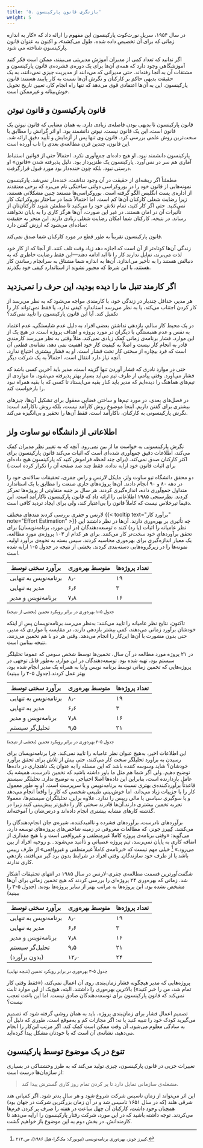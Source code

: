 ```yaml
---
title: '۵. بازنگری قانون پارکینسون'
weight: 5
---
```


در سال ۱۹۵۴، سریل نورت‌کوت پارکینسون این مفهوم را ارائه داد که «کار به اندازه زمانی که برای آن تخصیص داده شده، طول می‌کشد»، و اکنون به عنوان قانون پارکینسون شناخته می شود.

 اگر ندانید که تعداد کمی از مدیران آموزش مدیریتی می‌بینند، ممکن است فکر کنید آموزشگاهی وجود دارد که همه‌ی آن‌ها برای یک دوره‌ی فشرده‌ی قانون پارکینسون و مشتقات  آن به آنجا رفته‌اند. حتی مدیرانی که می‌دانند از مدیریت چیزی نمی‌دانند، به یک حقیقت بدیهی حاکم بر کارکنان و نگرش آن‌ها نسبت به کار پایبند هستند: قانون پارکینسون. این به آن‌ها اعتقادی قوی می‌دهد که تنها راه انجام کار، تعیین تاریخ تحویل خوش‌بینانه و غیرممکن است. 

## قانون پارکینسون و قانون نیوتن

قانون پارکینسون تا بدیهی بودن فاصله‌ی زیادی دارد. به همان معنایی که قانون نیوتن یک قانون است، این یک قانون نیست. نیوتن دانشمند بود. او اثر گرانش را مطابق با سخت‌ترین روش علمی بررسی کرد. قانون وی تنها پس از آزمایش و تأیید دقیق ارائه شد. این قانون، چندین قرن مطالعه‌‌ی بعدی را تاب آورده است.

پارکینسون دانشمند نبود. او هیچ داده‌ای جمع‌آوری نکرد. احتمالاً حتی از قوانین استنباط آماری هم سر در نمی‌آورد. پارکینسون یک طنزپرداز بود. دلیل پذیرفته شدن «قانون» او درستی نبود، بلکه چون خنده‌دار بود مورد قبول قرار‌گرفت.

مطمئناً اگر ریشه‌ای از حقیقت در آن وجود نداشت، خنده‌دار نمی‌شد. پارکینسون نمونه‌هایی از قانون خود را در بوروکراسی دولتی ساختگی نام می‌برد که برخی معتقدند از اداره‌ی پست انگلیس الگو گرفته است. بوروکراسی‌ها مستعد چنین مشکلاتی هستند، زیرا رضایت شغلی کارکنان آن‌ها کم است. اما احتمالاً شما در ساختار بوروکراتیک کار نمی‌کنید. حتی اگر کار کنید، تمام تلاش خود را می‌کنید تا مطمئن شوید کارکنان‌تان از تأثیرات آن در امان هستند. در غیر این صورت، آن‌ها هرگز کاری را به پایان نخواهند رساند. در نتیجه، کارکنان شما امکان رضایت شغلی زیادی دارند. این منجر به حقیقت ساده‌ای می‌شود که ارزش گفتن دارد:

قانون پارکینسون تقریباً به طور قطع در مورد کارکنان شما صدق نمی‌کند.

زندگی آن‌ها کوتاه‌تر از آن است که اجازه دهد زیاد وقت تلف کنند. از آنجا که از کار خود لذت می‌برند، تمایل ندارند کار را تا ابد ادامه دهند—این فقط رضایت خاطری که به دنبالش هستند را به تأخیر می‌اندازد. آن‌ها به اندازه شما مشتاق به سرانجام رساندن کار هستند، با این شرط که مجبور نشوند از استاندارد کیفی خود بگذرند.

## اگر کارمند تنبل ما را دیده بودید، این حرف را نمی‌زدید

 هر مدیر، حداقل چندبار در زندگی خود، با کارمندی مواجه می‌شود که به نظر می‌رسد از کار کردن اجتناب می‌کند، یا به نظر می‌رسد استاندارد کیفی ندارد، یا فقط نمی‌تواند کار را تکمیل کند. آیا این قانون پارکینسون را تأیید نمی‌کند؟ 

در یک محیط کار سالم، بازدهی نداشتن بعضی افراد به دلیل عدم شایستگی، عدم اعتماد به نفس و عدم همبستگی با دیگران در مورد پروژه و اهداف پروژه است. در هیچ یک از این موارد، فشار برنامه‌ی زمانی کمک زیادی نمی‌کند. مثلاً وقتی به نظر می‌رسد کارمندی قادر به انجام کار نیست و اصلاً به کیفیت کار خود اهمیت نمی دهد، نشانه‌ی قطعی آن است که فرد بیچاره از سختی کار تحت فشار است. او به فشار بیشتری احتیاج ندارد. آنچه نیاز دارد انتقال است، احتمالاً به یک شرکت دیگر. 

حتی در موارد نادری كه فشار آوردن تنها گزینه است، مدیر باید آخرین کسی باشد که فشار می‌آورد. وقتی پیامی از طرف تیم می‌آید بسیار بهتر پذیرفته می‌شود. ما مواردی از تیم‌های هماهنگ را دیده‌ایم که مدیر باید کنار بقیه می‌ایستاد تا کسی که با بقیه همراه نبود را بازخواست کند.

در فصل‌های بعدی، در مورد تیم‌ها و ساختن فضایی معقول برای تشکیل آن‌ها، چیز‌های بیشتری برای گفتن داریم. اینجا موضوع روش کارآمد نیست، بلکه روش ناکارآمد است: نگرش پارکینسونی به کارکنان، ناکارآمد است. فقط آن‌ها را تحقیر و بی‌انگیزه می‌کند.

## اطلاعاتی از دانشگاه نیو ساوت ولز

نگرش پارکینسونی به خواست ما از بین‌ نمی‌رود. آنچه که به تغییر نظر مدیران کمک می‌کند، اطلاعات دقیق جمع‌آوری شده‌ای است که اثبات می‌کند قانون پارکینسون برای اکثر کارکنان صدق نمی‌کند. (برای چند لحظه فراموش کنید که پارکینسون هیچ داده‌ای برای اثبات قانون خود ارایه نداده، فقط چند صد صفحه آن را تکرار کرده است.)

دو محقق دانشگاه نیو ساوت ولز، مایکل لارنس و راس جفری، تحقیقات سالانه‌ی خود را در دهه ۸۰ و ۹۰ انجام دادند. آن‌ها پروژه‌های جاری صنعت را مطابق با یک استاندارد متداول جمع‌آوری داده‌، اندازه‌گیری کردند. هر سال بر جنبه متفاوتی از پروژه‌ها تمرکز کردند. نظرسنجی ۱۹۸۵ اطلاعاتی را ارائه داد که قانون پارکینسون ناکارآمد است. این دقیقاَ تیرخلاص نیست که کاملاً قانون را بی‌اعتبار کند، ولی برای ایجاد تردید کافی است.

لارنس و جفری بررسی کردند متدهای مختلف {{< tooltip text="برآورد کار" note="Effort Estimation" >}} چه تأثیری بر بهره‌وری دارند. آن‌ها در نظر داشتند این نظر عامیانه را اثبات (یا رد) کنند ه توسعه‌دهندگان (در این مورد، برنامه‌نویسان) برای تحقق برآوردهای خود سخت‌تر کار می‌کنند. برای هر کدام از ۱۰۳ پروژه‌ی مورد مطالعه، یک معیار اندازه‌گیری برای بهره‌وری محاسبه کردند. سپس بسته به نحوه‌ی برآورد اولیه، نمونه‌ها را در زیرگروه‌هایی دسته‌بندی کردند. بخشی از نتیجه در جدول ۵-۱ ارایه شده است.

|**برآورد سختی توسط**|**متوسط بهره‌وری**|**تعداد پروژه‌ها**|
|--- |--- |--- |
|برنامه‌نویس به تنهایی|۸٫۰|۱۹|
|مدیر به تنهایی|۶٫۶|۳|
|برنامه‌نویس و مدیر|۷٫۸|۱۶|

<small>جدول ۵-۱ بهره‌وری در برابر رویکرد تخمین (بخشی از نتیجه)</small>

تاکنون، نتایج نظر عامیانه را تایید می‌کنند: به‌نظر می‌رسد برنامه‌نویسان پس از اینکه خودشان برآورد زمانی می‌دهند، کمی بیشتر بازدهی دارند، در مقایسه یا مواردی که مدیر، حتی بدون مشورت با آن‌ها این‌کار را انجام می‌دهد. وقتی هر دو با هم تخمین می‌زنند، نتیجه بینابین است.

در ۲۱ پروژه مورد مطالعه در آن سال، تخمین‌ها توسط شخص سومی که عموما تحلیلگر سیستم بود، تهیه شده‌ بود. توسعه‌دهندگان در این موارد، به‌طور قابل توجهی در پروژه‌هایی که تخمین زمانی توسط برنامه نویس و/یا به همراه یک مدیر انجام شده بود، بهتر عمل کردند.(جدول ۵-۲ را ببینید)

|**برآورد سختی توسط**|**متوسط بهره‌وری**|**تعداد پروژه‌ها**|
|--- |--- |--- |
|برنامه‌نویس به تنهایی|۸٫۰|۱۹|
|مدیر به تنهایی|۶٫۶|۳|
|برنامه‌نویس و مدیر|۷٫۸|۱۶|
|تحلیل‌گر سیستم|۹٫۵|۲۱|

<small>جدول ۵-۲ بهره‌وری در برابر رویکرد تخمین (بخشی از نتیجه)</small>

این اطلاعات اخیر، به‌هیج عنوان نظر عامیانه را تایید نمی‌کند. چرا برنامه‌نویسان برای رسیدن به برآورد تحلیلگر سخت کار می‌کنند، حتی بیش از تلاش برای تحقق برآورد خودشان؟ شاید وسوسه کننده باشد که این مسئله را به عنوان یک ناهنجاری در داده‌ها توضیح دهیم. ولی اگر شما هم مثل ما باور داشته باشید که تخمین نادرست، همیشه یک عامل بازدارنده است، بنابراین این داده‌ها اصلا احتیاجی به توضیح ندارد. تحلیلگر سیستم قاعدتاً  برآوردکننده‌ی بهتری نسبت به برنامه‌نویس و یا سرپرست است. او به طور معمول کار را با جزییات زیاد می‌داند، اما خوش‌بینی طبیعی شخصی که کار را واقعاً انجام می‌دهد و یا سوگیری سیاسی یا مالی رییس را ندارد. علاوه‌ بر‌این، تحلیلگران سیستم‌ها، معمولا تجربه تخمین بیشتری دارند.آن‌ها قادرند سختی کار را دقیق‌تر پیش‌بینی کنند زیرا در گذشته کارهای مشابه بیشتری انجام داده‌اند و درس‌شان را آموخته‌اند.

برآوردهای نادرست، برآوردهای فشرده و  نا‌امیدکننده، شیره‌ی جان انجام‌دهندگان را می‌کشد. کِیپرز جونز، که مطالعات معروفی در زمینه شاخص‌های پروژه‌های توسعه دارد،‌ می‌گوید: «وقتی برنامه‌ی پروژه کاملا غیرمنطقی و غیرواقعی است و با هیچ مقداری از اضافه کاری به پایان نمی‌رسد، تیم پروژه عصبانی و ناامید می‌شوند...و روحیه افراد از بین می‌رود.» [^1] خیلی مهم نیست که «برنامه‌ی کاملاً غیر‌منطقی و غیرواقعی» از طرف رییس باشد یا از طرف خود سازندگان. وقتی افراد در شرایط بدون برد گیر می‌افتند، بازدهی کاری ندارند.

شگفت‌آورترین قسمت مطالعه‌ی جفری-لارنس در سال ۱۹۸۵ در انتهای تحقیقات آشکار شد. زمانی که بهره‌وری ۲۴ پروژه‌ای را بررسی کردند که هیچ تخمین زمانی برای آن‌ها مشخص نشده بود. این پروژه‌ها به مراتب بهتر از سایر پروژه‌ها بودند. (جدول ۵-۳ را ببینید)

|**برآورد سختی توسط**|**متوسط بهره‌وری**|**تعداد پروژه‌ها**|
|--- |--- |--- |
|برنامه‌نویس به تنهایی|۸٫۰|۱۹|
|مدیر به تنهایی|۶٫۶|۳|
|برنامه‌نویس و مدیر|۷٫۸|۱۶|
|تحلیل‌گر سیستم|۹٫۵|۲۱|
|(بدون برآورد)|۱۲٫۰|۲۴|

<small>جدول ۵-۳ بهره‌وری در برابر رویکرد تخمین (نتیجه نهایی)</small>

پروژه‌هایی که مدیر هیچگونه فشار زمان‌بندی روی آن اعمال نمی‌کند، («فقط وقتی کار تمام شد، من را خبر کنید») بالاترین بهره‌وری را داشتند. البته، هیچ‌یک از این موارد ثابت نمی‌کند که قانون پارکینسون برای توسعه‌دهندگان صادق نیست. اما این باعث تعجب نیست؟

تصمیم اعمال فشار برای زمان‌بندی پروژه، باید به همان روشی گرفته شود که تصمیم می‌گیرید کودک خود را تنبیه کنید یا نه: اگر مجازات کم و به‌موقع است، طوری که دلیل آن به سادگی معلوم می‌شود، آن وقت ممکن است کمک کند. اگر مرتب این‌کار را انجام می‌دهید، نشانه‌ی آن است که با خودتان مشکل پیدا کرده‌اید.

## تنوع در یک موضوع توسط پارکینسون

تغییرات جزیی در قانون پارکینسون، چیزی تولید می‌کند که به طرز وحشتناکی در بسیاری از سازمان‌ها درست است:

> مشغله‌ی سازمانی تمایل دارد تا پر کردن تمام روز کاری گسترش پیدا کند.

این اثر می‌تواند از زمان تاسیس شرکت شروع شود و هر سال بدتر شود. اگر کمپانی هند شرقی هلند (که در سال ۱۶۵۱ تاسیس شد و در آن زمان بزرگترین شرکت در جهان بود) همچنان وجود داشت، کارکنان آن چهل ساعت در هفته را صرف پر کردن فرم‌ها می‌کردند. توجه داشته باشید که در این مورد، شرکت رفتار پارکینسون را ارایه می‌دهد تا کارمندانش. در بخش دوم به این موضوع باز خواهیم گشت.

[^1]:
    <small>کیپرز جونز، بهره‌وری برنامه‌نویسی (نیویورک: مک‌گرا-هیل ۱۹۸۶)، ص.۲۱۳.</small>
